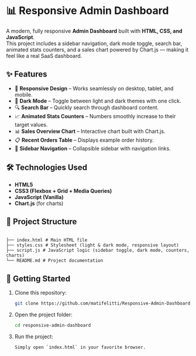 # 📊 Responsive Admin Dashboard

A modern, fully responsive **Admin Dashboard** built with **HTML, CSS, and JavaScript**.  
This project includes a sidebar navigation, dark mode toggle, search bar, animated stats counters, and a sales chart powered by Chart.js — making it feel like a real SaaS dashboard.

## ✨ Features

- 📱 **Responsive Design** – Works seamlessly on desktop, tablet, and mobile.
- 🌙 **Dark Mode** – Toggle between light and dark themes with one click.
- 🔍 **Search Bar** – Quickly search through dashboard content.
- 📈 **Animated Stats Counters** – Numbers smoothly increase to their target values.
- 📊 **Sales Overview Chart** – Interactive chart built with Chart.js.
- 📋 **Recent Orders Table** – Displays example order history.
- 🧭 **Sidebar Navigation** – Collapsible sidebar with navigation links.

## 🛠️ Technologies Used

- **HTML5**
- **CSS3 (Flexbox + Grid + Media Queries)**
- **JavaScript (Vanilla)**
- **Chart.js** (for charts)

## 📂 Project Structure

```

├── index.html # Main HTML file
├── styles.css # Stylesheet (light & dark mode, responsive layout)
├── script.js # JavaScript logic (sidebar toggle, dark mode, counters, charts)
└── README.md # Project documentation

```

## 🚀 Getting Started

1. Clone this repository:

   ```bash
   git clone https://github.com/matifelitti/Responsive-Admin-Dashboard.git
   ```

2. Open the project folder:

   ```bash
   cd responsive-admin-dashboard
   ```

3. Run the project:

   ```bash
   Simply open `index.html` in your favorite browser.
   ```

